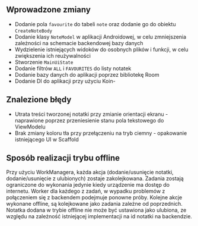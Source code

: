 ## Wprowadzone zmiany
- Dodanie pola `favourite` do tabeli `note` oraz dodanie go do obiektu `CreateNoteBody`
- Dodanie klasy `NoteModel` w aplikacji Androidowej, w celu zmniejszenia zależności na schemacie
backendowej bazy danych
- Wydzielenie istniejących widoków do osobnych plików i funkcji, w celu zwiększenia ich reużywalności
- Stworzenie `MainUiState`
- Dodanie filtrów `ALL` i `FAVOURITES` do listy notatek
- Dodanie bazy danych do aplikacji poprzez bibliotekę Room
- Dodanie DI do aplikacji przy użyciu Koin- 

## Znalezione błędy
- Utrata treści tworzonej notatki przy zmianie orientacji ekranu - naprawione poprzez przeniesienie 
stanu pola tekstowego do ViewModelu
- Brak zmiany koloru tła przy przełączeniu na tryb ciemny - opakowanie istniejącego UI w Scaffold

## Sposób realizacji trybu offline
Przy użyciu WorkManagera, każda akcja (dodanie/usunięcie notatki, dodanie/usunięcie z ulubionych) 
zostaje zakolejkowana. Zadania zostają ograniczone do wykonania jedynie kiedy urządzenie ma dostęp
do internetu. Worker dla każdego z zadań, w wypadku problemów z połączeniem się z backendem podejmuje
ponowne próby. Kolejne akcje wykonane offline, są kolejkowane jako zadania zależne od poprzednich.
Notatka dodana w trybie offline nie może być ustawiona jako ulubiona, ze względu na zależność istniejącej
implementacji na id notatki na backendzie.
